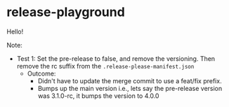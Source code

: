 # release-playground
Hello!

Note:
* Test 1: Set the pre-release to false, and remove the versioning. Then remove the rc suffix from the `.release-please-manifest.json`
  * Outcome:
    * Didn't have to update the merge commit to use a feat/fix prefix. 
    * Bumps up the main version i.e., lets say the pre-release version was 3.1.0-rc, it bumps the version to 4.0.0